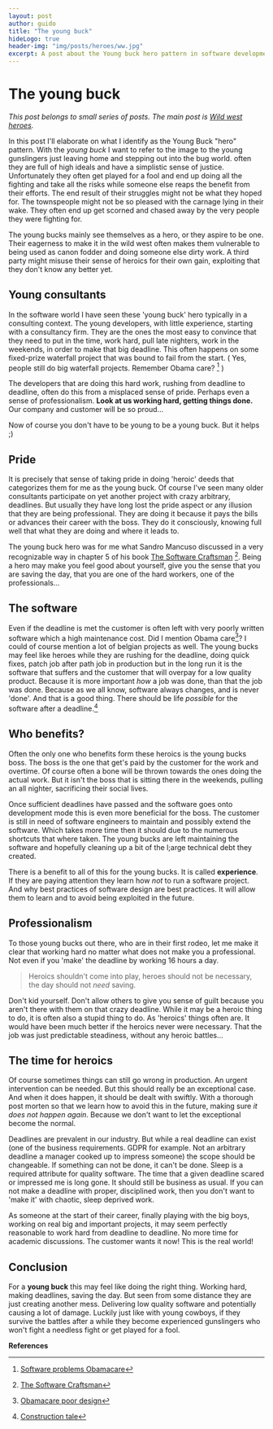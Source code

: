 ```yaml
---
layout: post
author: guido
title: "The young buck"
hideLogo: true
header-img: "img/posts/heroes/ww.jpg"
excerpt: A post about the Young buck hero pattern in software development. The young gunslinger, full of high ideals. working in the software industry.
---
```

# The young buck

*This post belongs to small series of posts. The main post is [Wild west heroes](/20/05/2018/Heroes/).* 

In this post I'll elaborate on what I identify as the Young Buck "hero" pattern. With the *young buck* I want to refer to the image to the young gunslingers just leaving home and stepping out into the bug world. often they are full of high ideals and have a simplistic sense of justice. Unfortunately they often get played for a fool and end up doing all the fighting and take all the risks while someone else reaps the benefit from their efforts. The end result of their struggles might not be what they hoped for. The townspeople might not be so pleased with the carnage lying in their wake. They often end up get scorned and chased away by the very people they were fighting for. 

The young bucks mainly see themselves as a hero, or they aspire to be one. Their eagerness to make it in the wild west often makes them vulnerable to being used as canon fodder and doing someone else dirty work. A third party might misuse their sense of heroics for their own gain, exploiting that they don't know any better yet. 

## Young consultants

In the software world I have seen these 'young buck' hero typically in a consulting context. The young developers, with little experience, starting with a consultancy firm. They are the ones the most easy to convince that they need to put in the time, work hard, pull late nighters, work in the weekends, in order to make that big deadline. This often happens on some fixed-prize waterfall project that was bound to fail from the start.  ( Yes, people still do big waterfall projects. Remember Obama care? [^obama-cio] )

The developers that are doing this hard work, rushing from deadline to deadline, often do this from a misplaced sense of pride. Perhaps even a sense of professionalism. **Look at us working hard, getting things done.** Our company and customer will be so proud... 

Now of course you don't have to be young to be a young buck. But it helps ;)

## Pride

It is precisely that sense of taking pride in doing 'heroic' deeds that categorizes them for me as the young buck. Of course I've  seen many older consultants participate on yet another project with crazy arbitrary, deadlines. But usually they have long lost the pride aspect or any illusion that they are being professional. They are doing it because it pays the bills or advances their career with the boss. They do it consciously, knowing full well that what they are doing and where it leads to. 
    
The young buck hero was for me what Sandro Mancuso discussed in a very recognizable way in chapter 5 of his book [The Software Craftsman](https://www.amazon.com/Software-Craftsman-Professionalism-Pragmatism-Robert/dp/0134052501/) [^sandroBook]. Being a hero may make you feel good about yourself, give you the sense that you are saving the day, that you are one of the hard workers, one of the professionals...

## The software

Even if the deadline is met the customer is often left with very poorly written software which a high maintenance cost. Did I mention Obama care[^obama-cbs]? I could of course mention a lot of belgian projects as well. The young bucks may feel like heroes while they are rushing for the deadline, doing quick fixes, patch job after path job in production but in the long run it is the software that suffers and the customer that will overpay for a low quality product. Because it is more important _how_ a job was done, than that the job was done. Because as we all know, software always changes, and is never 'done'. And that is a good thing. There should be life _possible_ for the software after a deadline.[^constructionTale] 

## Who benefits?

Often the only one who benefits form these heroics is the young bucks boss. The boss is the one that get's paid by the customer for the work and overtime. Of course often a bone will be thrown towards the ones doing the actual work. But it isn't the boss that is sitting there in the weekends, pulling an all nighter, sacrificing their social lives.

Once sufficient deadlines have passed and the software goes onto development mode this is even more beneficial for the boss. The customer is still in need of software engineers to maintain and possibly extend the software. Which takes more time then it should due to the numerous shortcuts that where taken. The young bucks are left maintaining the software and hopefully cleaning up a bit of the l;arge technical debt they created.

There is a benefit to all of this for the young bucks. It is called **experience**. If they are paying attention they learn how *not* to run a software project. And why best practices of software design are best practices. It will allow them to learn and to avoid being exploited in the future.

## Professionalism

To those young bucks out there, who are in their first rodeo, let me make it clear that working hard no matter what does not make you a professional. Not even if you 'make' the deadline by working 16 hours a day. 

> Heroics shouldn't come into play, heroes should not be necessary, the day should not _need_ saving. 

Don't kid yourself. Don't allow others to give you sense of guilt because you aren't there with them on that crazy deadline.  While it may be a heroic thing to do, it is often also a stupid thing to do. As 'heroics' things often are. It would have been much better if the heroics never were necessary. That the job was just predictable steadiness, without any heroic battles... 
   
## The time for heroics
     
Of course sometimes things can still go wrong in production. An urgent intervention can be needed.  But this should really be an exceptional case. And when it does happen, it should be dealt with swiftly. With a thorough post morten so that we learn how to avoid this in the future, making sure _it does not happen again_. Because we don't want to let the exceptional become the normal.

Deadlines are prevalent in our industry. But while a real deadline can exist (one of the business requirements. GDPR for example. Not an arbitrary deadline a manager cooked up to impress someone) the scope should be changeable. If something can not be done, it can't be done. Sleep is a required attribute for quality software. The time that a given deadline scared or impressed me is long gone. It should still be business as usual. If you can not make a deadline with proper, disciplined work, then you don't want to 'make it' with chaotic, sleep deprived work. 

As someone at the start of their career, finally playing with the big boys, working on real big and important projects, it may seem perfectly reasonable to work hard from deadline to deadline. No more time for academic discussions. The customer wants it now! This is the real world!

## Conclusion

For a **young buck** this may feel like doing the right thing. Working hard, making deadlines, saving the day. But seen from some distance they are just creating another mess. Delivering low quality software and potentially causing a lot of damage. Luckily just like with young cowboys, if they survive the battles after a while they become experienced gunslingers who won't fight a needless fight or get played for a fool. 

**References**

[^sandroBook]: [The Software Craftsman](https://www.amazon.com/Software-Craftsman-Professionalism-Pragmatism-Robert/dp/0134052501/ref=sr_1_1?s=books&ie=UTF8&qid=1522832866&sr=1-1&keywords=sandro+mancuso)
[^obama-cio]: [Software problems Obamacare](https://www.cio.com/article/2380827/developer/developer-6-software-development-lessons-from-healthcare-gov-s-failed-launch.html)
[^obama-cbs]: [Obamacare poor design](https://www.cbsnews.com/news/experts-obamacare-website-stymied-by-its-poor-design/)
[^constructionTale]: [Construction tale](/15/04/2018/Construction-Tale/) 
